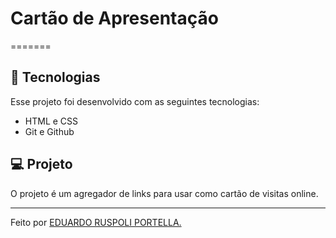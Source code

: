 # Cartão de Apresentação

=======
## 🚀 Tecnologias

Esse projeto foi desenvolvido com as seguintes tecnologias:

- HTML e CSS
- Git e Github


## 💻 Projeto

O projeto é um agregador de links para usar como cartão de visitas online.

---

Feito por <a href="https://eduardoruspoli.github.io/Cartaodeapresentacao/index.html"> EDUARDO RUSPOLI PORTELLA.</a>
